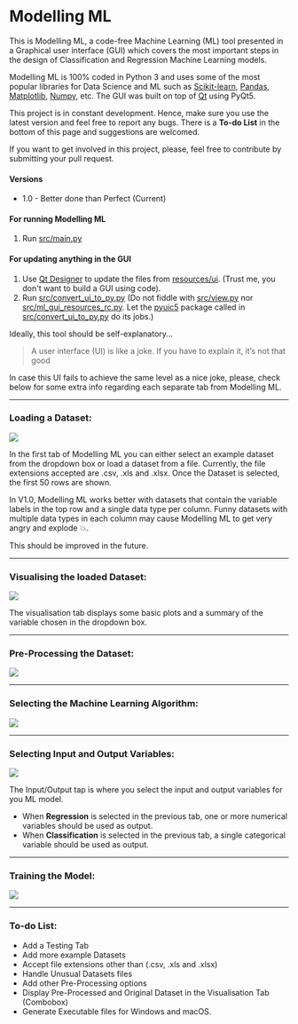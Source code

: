 # Modelling ML
 
 This is Modelling ML, a code-free Machine Learning (ML) tool presented in a Graphical user interface (GUI) 
 which covers the most important steps in the design of Classification and Regression Machine Learning models.
 <!--
 The idea behind this tool came initially from a personal need where I needed to quickly perform some pre-processing, 
 visualisation and training ML models from datasets in .csv and Microsoft Excel (.xls and .xlsx) format.
 -->
 Modelling ML is 100% coded in Python 3 and uses some of the most popular libraries for Data Science and ML such as 
 [Scikit-learn](https://scikit-learn.org/stable/), [Pandas](https://pandas.pydata.org/pandas-docs/stable/index.html#),
 [Matplotlib](https://matplotlib.org/), [Numpy](https://numpy.org/), etc. The GUI was built on top of 
 [Qt](https://www.qt.io/download) using PyQt5. 
 
 
This project is in constant development. Hence, make sure you use the latest version and feel free to report any bugs. 
There is a **To-do List** in the bottom of this page and suggestions are welcomed.

If you want to get involved in this project, please, feel free to contribute by submitting your pull request.
 

#### Versions
* 1.0 - Better done than Perfect (Current)

#### For running Modelling ML
1. Run [src/main.py](https://github.com/matheusft/modelling_ml/tree/master/src/main.py)

#### For updating anything in the GUI 
1. Use [Qt Designer](https://doc.qt.io/qt-5/qtdesigner-manual.html) to update the files from [resources/ui](https://github.com/matheusft/modelling_ml/tree/master/resources/ui). 
(Trust me, you don't want to build a GUI using code).
2. Run [src/convert_ui_to_py.py](https://github.com/matheusft/modelling_ml/tree/master/src/convert_ui_to_py.py) 
(Do not fiddle with [src/view.py](https://github.com/matheusft/modelling_ml/tree/master/src/view.py) nor 
[src/ml_gui_resources_rc.py](https://github.com/matheusft/modelling_ml/tree/master/src/ml_gui_resources_rc.py). Let
the [pyuic5](https://pypi.org/project/pyqt5ac/) package called in [src/convert_ui_to_py.py](https://github.com/matheusft/modelling_ml/tree/master/src/convert_ui_to_py.py)
 do its jobs.)

Ideally, this tool should be self-explanatory...

> A user interface (UI) is like a joke. If you have to explain it, it’s not that good

In case this UI fails to achieve the same level as a nice joke, please, check below for some extra info regarding each 
separate tab from Modelling ML.

___

### Loading a Dataset:

<img src="https://github.com/matheusft/modelling_ml/blob/master/readme_page/Loading.gif?raw=true"/>


In the first tab of Modelling ML you can either select an example dataset from the dropdown box or load a dataset
from a file. Currently, the file extensions accepted are .csv, .xls and .xlsx. Once the Dataset is selected, the first
50 rows are shown.

In V1.0, Modelling ML works better with datasets that contain the variable labels in the top row and a single data type 
per column. Funny datasets with multiple data types in each column may cause Modelling ML to get very angry and explode 
&#128165;. 

This should be improved in the future.

___

### Visualising the loaded Dataset:

<img src="https://github.com/matheusft/modelling_ml/blob/master/readme_page/Visualising.gif?raw=true"/>

The visualisation tab displays some basic plots and a summary of the variable chosen in the dropdown box.

___

### Pre-Processing the Dataset:
<img src="https://github.com/matheusft/modelling_ml/blob/master/readme_page/Pre_processing.gif?raw=true"/>

___

### Selecting the Machine Learning Algorithm:
<img src="https://github.com/matheusft/modelling_ml/blob/master/readme_page/Model_Sel.gif?raw=true"/>

___

### Selecting Input and Output Variables:

<img src="https://github.com/matheusft/modelling_ml/blob/master/readme_page/Input_Output.gif?raw=true"/>

The Input/Output tap is where you select the input and output variables for you ML model.

* When **Regression** is selected in the previous tab, one or more numerical variables should be used as output. 
* When **Classification** is selected in the previous tab, a single categorical variable should be used as output. 

___

### Training the Model:
<img src="https://github.com/matheusft/modelling_ml/blob/master/readme_page/Training.gif?raw=true"/>

___


### To-do List:
* Add a Testing Tab
* Add more example Datasets
* Accept file extensions other than (.csv, .xls and .xlsx)
* Handle Unusual Datasets files
* Add other Pre-Processing options
* Display Pre-Processed and Original Dataset in the Visualisation Tab (Combobox)
* Generate Executable files for Windows and macOS.


